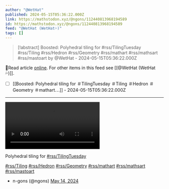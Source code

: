 ```yaml
---
author: "@WetHat"
published: 2024-05-15T05:36:22.000Z
link: https://mathstodon.xyz/@ngons/112440813968194589
id: https://mathstodon.xyz/@ngons/112440813968194589
feed: "@WetHat (WetHat💦)"
tags: []
---
```

> [!abstract] Boosted: Polyhedral tiling for #rss/TilingTuesday #rss/Tiling #rss/Hedron #rss/Geometry #rss/mathart #rss/mathsart #rss/mastoart by @WetHat - 2024-05-15T05:36:22.000Z

🔗Read article [online](https://mathstodon.xyz/@ngons/112440813968194589). For other items in this feed see [[@WetHat (WetHat💦)]].

- [ ] [[Boosted꞉ Polyhedral tiling for ＃TilingTuesday ＃Tiling ＃Hedron ＃Geometry ＃mathart⋯]] - 2024-05-15T05:36:22.000Z
- - -
![](https://cdn.fosstodon.org/cache/media_attachments/files/112/440/814/082/576/222/original/b5bd02dcafece97f.mp4)

Polyhedral tiling for [#rss/TilingTuesday](https://mathstodon.xyz/tags/TilingTuesday)

[#rss/Tiling](https://mathstodon.xyz/tags/Tiling) [#rss/Hedron](https://mathstodon.xyz/tags/Hedron) [#rss/Geometry](https://mathstodon.xyz/tags/Geometry) [#rss/mathart](https://mathstodon.xyz/tags/mathart) [#rss/mathsart](https://mathstodon.xyz/tags/mathsart) [#rss/mastoart](https://mathstodon.xyz/tags/mastoart)

- n-gons (@ngons) [May 14, 2024](https://mathstodon.xyz/@ngons/112440813968194589)
